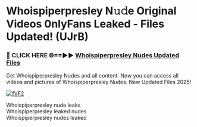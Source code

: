 # ﻿Whoispiperpresley N𝚞𝚍e Original Videos 0nlyFans Leaked - Files Updated! (UJrB)

### 🔴 CLICK HERE 🌐==►► [﻿Whoispiperpresley Nudes Updated Files](https://lkdvds.com/whoispiperpresley)

Get ﻿Whoispiperpresley Nudes and all content. Now you can access all videos and pictures of ﻿Whoispiperpresley Nudes. New Updated Files 2025!

[![fVF2](https://i.imgur.com/TnHtlc8.gif)](https://lkdvds.com/whoispiperpresley)

﻿Whoispiperpresley nude leaks<br>
﻿Whoispiperpresley leaked nudes<br>
﻿Whoispiperpresley nudes leaked